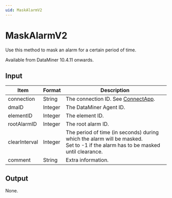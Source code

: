 ```yaml
---
uid: MaskAlarmV2
---
```


# MaskAlarmV2

Use this method to mask an alarm for a certain period of time.

Available from DataMiner 10.4.11 onwards.

## Input

| Item | Format | Description |
|--|--|--|
| connection    | String | The connection ID. See [ConnectApp](xref:ConnectApp). |
| dmaID         | Integer | The DataMiner Agent ID. |
| elementID     | Integer | The element ID. |
| rootAlarmID   | Integer | The root alarm ID. |
| clearInterval | Integer | The period of time (in seconds) during which the alarm will be masked.<br>Set to -1 if the alarm has to be masked until clearance. |
| comment       | String | Extra information. |

## Output

None.
